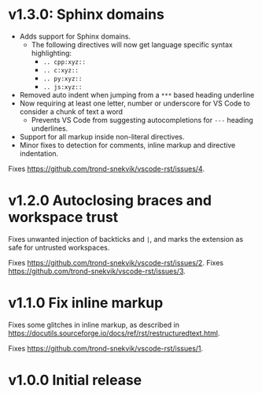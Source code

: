 # v1.3.0: Sphinx domains

- Adds support for Sphinx domains.
  - The following directives will now get language specific syntax highlighting:
    - `.. cpp:xyz::`
    - `.. c:xyz::`
    - `.. py:xyz::`
    - `.. js:xyz::`
- Removed auto indent when jumping from a `***` based heading underline
- Now requiring at least one letter, number or underscore for VS Code to consider a chunk of text a word
  - Prevents VS Code from suggesting autocompletions for `---` heading underlines.
- Support for all markup inside non-literal directives.
- Minor fixes to detection for comments, inline markup and directive indentation.

Fixes https://github.com/trond-snekvik/vscode-rst/issues/4.


# v1.2.0 Autoclosing braces and workspace trust

Fixes unwanted injection of backticks and `|`, and marks the extension as safe for untrusted workspaces.

Fixes https://github.com/trond-snekvik/vscode-rst/issues/2.
Fixes https://github.com/trond-snekvik/vscode-rst/issues/3.

# v1.1.0 Fix inline markup

Fixes some glitches in inline markup, as described in https://docutils.sourceforge.io/docs/ref/rst/restructuredtext.html.

Fixes https://github.com/trond-snekvik/vscode-rst/issues/1.

# v1.0.0 Initial release
